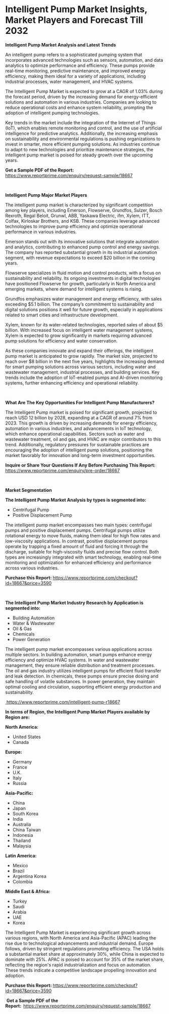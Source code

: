 <p><h1>Intelligent Pump Market Insights, Market Players and Forecast Till 2032</h1></p><p><strong>Intelligent Pump Market Analysis and Latest Trends</strong></p>
<p><p>An intelligent pump refers to a sophisticated pumping system that incorporates advanced technologies such as sensors, automation, and data analytics to optimize performance and efficiency. These pumps provide real-time monitoring, predictive maintenance, and improved energy efficiency, making them ideal for a variety of applications, including industrial processes, water management, and HVAC systems. </p><p>The Intelligent Pump Market is expected to grow at a CAGR of 1.03% during the forecast period, driven by the increasing demand for energy-efficient solutions and automation in various industries. Companies are looking to reduce operational costs and enhance system reliability, prompting the adoption of intelligent pumping technologies. </p><p>Key trends in the market include the integration of the Internet of Things (IoT), which enables remote monitoring and control, and the use of artificial intelligence for predictive analytics. Additionally, the increasing emphasis on sustainability and environmental regulations is pushing organizations to invest in smarter, more efficient pumping solutions. As industries continue to adapt to new technologies and prioritize maintenance strategies, the intelligent pump market is poised for steady growth over the upcoming years.</p></p>
<p><strong>Get a Sample PDF of the Report:&nbsp;</strong> <a href="https://www.reportprime.com/enquiry/request-sample/18667?utm_campaign=4520&utm_medium=2&utm_source=Github&utm_content=ia&utm_term=18052025&utm_id=intelligent-pump">https://www.reportprime.com/enquiry/request-sample/18667</a></p>
<p>&nbsp;</p>
<p><strong>Intelligent Pump Major Market Players</strong></p>
<p><p>The intelligent pump market is characterized by significant competition among key players, including Emerson, Flowserve, Grundfos, Sulzer, Bosch Rexroth, Regal Beloit, Grunwl, ABB, Yaskawa Electric, ifm, Xylem, ITT, Colfax, Kirloskar Brothers, and KSB. These companies leverage advanced technologies to improve pump efficiency and optimize operational performance in various industries.</p><p>Emerson stands out with its innovative solutions that integrate automation and analytics, contributing to enhanced pump control and energy savings. The company has reported substantial growth in its industrial automation segment, with revenue expectations to exceed $20 billion in the coming years.</p><p>Flowserve specializes in fluid motion and control products, with a focus on sustainability and reliability. Its ongoing investments in digital technologies have positioned Flowserve for growth, particularly in North America and emerging markets, where demand for intelligent systems is rising.</p><p>Grundfos emphasizes water management and energy efficiency, with sales exceeding $5.1 billion. The company’s commitment to sustainability and digital solutions positions it well for future growth, especially in applications related to smart cities and infrastructure development.</p><p>Xylem, known for its water-related technologies, reported sales of about $5 billion. With increased focus on intelligent water management systems, Xylem is expected to grow significantly in markets requiring advanced pump solutions for efficiency and water conservation.</p><p>As these companies innovate and expand their offerings, the intelligent pump market is anticipated to grow rapidly. The market size, projected to reach over $8 billion in the next five years, highlights the increasing demand for smart pumping solutions across various sectors, including water and wastewater management, industrial processes, and building services. Key trends include the adoption of IoT-enabled pumps and AI-driven monitoring systems, further enhancing efficiency and operational reliability.</p></p>
<p>&nbsp;</p>
<p><strong>What Are The Key Opportunities For Intelligent Pump Manufacturers?</strong></p>
<p><p>The Intelligent Pump market is poised for significant growth, projected to reach USD 12 billion by 2028, expanding at a CAGR of around 7% from 2023. This growth is driven by increasing demands for energy efficiency, automation in various industries, and advancements in IoT technology, which enhance operational capabilities. Sectors such as water and wastewater treatment, oil and gas, and HVAC are major contributors to this trend. Additionally, regulatory pressures for sustainable practices are encouraging the adoption of intelligent pump solutions, positioning the market favorably for innovation and long-term investment opportunities.</p></p>
<p><strong>Inquire or Share Your Questions If Any Before Purchasing This Report:</strong> <a href="https://www.reportprime.com/enquiry/pre-order/18667?utm_campaign=4520&utm_medium=2&utm_source=Github&utm_content=ia&utm_term=18052025&utm_id=intelligent-pump">https://www.reportprime.com/enquiry/pre-order/18667</a></p>
<p>&nbsp;</p>
<p><strong>Market Segmentation</strong></p>
<p><strong>The Intelligent Pump Market Analysis by types is segmented into:</strong></p>
<p><ul><li>Centrifugal Pump</li><li>Positive Displacement Pump</li></ul></p>
<p><p>The intelligent pump market encompasses two main types: centrifugal pumps and positive displacement pumps. Centrifugal pumps utilize rotational energy to move fluids, making them ideal for high flow rates and low-viscosity applications. In contrast, positive displacement pumps operate by trapping a fixed amount of fluid and forcing it through the discharge, suitable for high-viscosity fluids and precise flow control. Both types are increasingly integrated with smart technology, enabling real-time monitoring and optimization for enhanced efficiency and performance across various industries.</p></p>
<p><strong>Purchase this Report:&nbsp;</strong><a href="https://www.reportprime.com/checkout?id=18667&price=3590&utm_campaign=4520&utm_medium=2&utm_source=Github&utm_content=ia&utm_term=18052025&utm_id=intelligent-pump">https://www.reportprime.com/checkout?id=18667&price=3590</a></p>
<p>&nbsp;</p>
<p><strong>The Intelligent Pump Market Industry Research by Application is segmented into:</strong></p>
<p><ul><li>Building Automation</li><li>Water & Wastewater</li><li>Oil & Gas</li><li>Chemicals</li><li>Power Generation</li></ul></p>
<p><p>The intelligent pump market encompasses various applications across multiple sectors. In building automation, smart pumps enhance energy efficiency and optimize HVAC systems. In water and wastewater management, they ensure reliable distribution and treatment processes. The oil and gas industry utilizes intelligent pumps for efficient fluid transfer and leak detection. In chemicals, these pumps ensure precise dosing and safe handling of volatile substances. In power generation, they maintain optimal cooling and circulation, supporting efficient energy production and sustainability.</p></p>
<p><a href="https://www.reportprime.com/intelligent-pump-r18667?utm_campaign=4520&utm_medium=2&utm_source=Github&utm_content=ia&utm_term=18052025&utm_id=intelligent-pump">&nbsp;https://www.reportprime.com/intelligent-pump-r18667</a></p>
<p><strong>In terms of Region, the Intelligent Pump Market Players available by Region are:</strong></p>
<p>
    <p> <strong> North America: </strong>
        <ul>
            <li>United States</li>
            <li>Canada</li>
        </ul>
        </p> 
    <p> <strong> Europe: </strong>
        <ul>
            <li>Germany</li>
            <li>France</li>
            <li>U.K.</li>
            <li>Italy</li>
            <li>Russia</li>
        </ul>
        </p> 
    <p> <strong> Asia-Pacific: </strong>
        <ul>
            <li>China</li>
            <li>Japan</li>
            <li>South Korea</li>
            <li>India</li>
            <li>Australia</li>
            <li>China Taiwan</li>
            <li>Indonesia</li>
            <li>Thailand</li>
            <li>Malaysia</li>
        </ul>
        </p> 
    <p> <strong> Latin America: </strong>
        <ul>
            <li>Mexico</li>
            <li>Brazil</li>
            <li>Argentina Korea</li>
            <li>Colombia</li>
        </ul>
        </p> 
    <p> <strong> Middle East & Africa: </strong>
        <ul>
            <li>Turkey</li>
            <li>Saudi</li>
            <li>Arabia</li>
            <li>UAE</li>
            <li>Korea</li>
        </ul>
    </p>
    </p>
<p><p>The Intelligent Pump Market is experiencing significant growth across various regions, with North America and Asia-Pacific (APAC) leading the rise due to technological advancements and industrial demand. Europe follows, driven by stringent regulations promoting efficiency. The USA holds a substantial market share at approximately 30%, while China is expected to dominate with 25%. APAC is poised to account for 35% of the market share, reflecting the region's rapid industrialization and focus on automation. These trends indicate a competitive landscape propelling innovation and adoption.</p></p>
<p><strong>Purchase this Report: </strong><a href="https://www.reportprime.com/checkout?id=18667&price=3590&utm_campaign=4520&utm_medium=2&utm_source=Github&utm_content=ia&utm_term=18052025&utm_id=intelligent-pump">https://www.reportprime.com/checkout?id=18667&price=3590</a></p>
<p>&nbsp;<strong>Get a Sample PDF of the Report:&nbsp;&nbsp;</strong><a href="https://www.reportprime.com/enquiry/request-sample/18667?utm_campaign=4520&utm_medium=2&utm_source=Github&utm_content=ia&utm_term=18052025&utm_id=intelligent-pump">https://www.reportprime.com/enquiry/request-sample/18667</a></p>
<p><strong></strong></p>
<p><p></p><p></p><p></p></p>